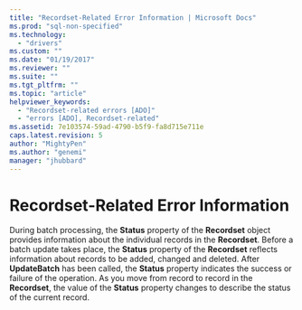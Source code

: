 ```yaml
---
title: "Recordset-Related Error Information | Microsoft Docs"
ms.prod: "sql-non-specified"
ms.technology:
  - "drivers"
ms.custom: ""
ms.date: "01/19/2017"
ms.reviewer: ""
ms.suite: ""
ms.tgt_pltfrm: ""
ms.topic: "article"
helpviewer_keywords: 
  - "Recordset-related errors [ADO]"
  - "errors [ADO], Recordset-related"
ms.assetid: 7e103574-59ad-4790-b5f9-fa8d715e711e
caps.latest.revision: 5
author: "MightyPen"
ms.author: "genemi"
manager: "jhubbard"
---
```

# Recordset-Related Error Information
During batch processing, the **Status** property of the **Recordset** object provides information about the individual records in the **Recordset**. Before a batch update takes place, the **Status** property of the **Recordset** reflects information about records to be added, changed and deleted. After **UpdateBatch** has been called, the **Status** property indicates the success or failure of the operation. As you move from record to record in the **Recordset**, the value of the **Status** property changes to describe the status of the current record.